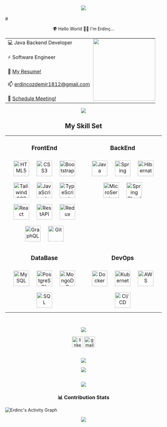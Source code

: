 <h1 align="center">
    <img src="https://readme-typing-svg.herokuapp.com/?font=Righteous&size=35&center=true&vCenter=true&width=500&height=70&duration=4000&lines=Hello+World!+👋😃;+I'm+Erdinc+👋😃;" />
    
</h1>
# <p align="center">🌍 Hello World 👋😃 I'm Erdinç... </p>

<table border="0" align="center">
  <tr border="0">
    <td align="left">
💻    Java Backend Developer <br>
      <br>
⚡️     Software Engineer   <br>
 <br>
📝    <a href="https://bold.pro/my/erdinc-ozdemir">My Resume!</a>  <br> 
 <br>
📫    <a href="mailto:erdincozdemir1812@gmail.com">erdincozdemir1812@gmail.com</a><br>
<br>
👥    <a href="https://calendly.com/erdincozdemir/40min">Schedule Meeting!</a>  <br>
   </td>
  <td style="display: block; margin: 0 auto;
    padding: 0;">
<img align="right" style="height:200px;" src="https://github.com/ErdincOzdemirr/ErdincOzdemirr/assets/127399545/2e47c1e6-b17b-42a9-b856-11f6edcd485d" alt="" />
  </td>
 </tr>
</table>
<p align="center">
<img src="https://user-images.githubusercontent.com/73097560/115834477-dbab4500-a447-11eb-908a-139a6edaec5c.gif"> 
<br>
  <h2 align="center"> My Skill Set </h2>  
<table align="center">
<tr>
<td align="top" width="50%">
<h3 align="center">FrontEnd</h3>  
<div align="center">
<img style="margin: 10px" src="https://profilinator.rishav.dev/skills-assets/html5-original-wordmark.svg" alt="HTML5" height="50" /> 
<img style="margin: 10px" src="https://profilinator.rishav.dev/skills-assets/css3-original-wordmark.svg" alt="CSS3" height="50" />
<img style="margin: 10px" src="https://profilinator.rishav.dev/skills-assets/bootstrap-plain.svg" alt="Bootstrap" height="50" /> 
<img style="margin: 10px" src="https://profilinator.rishav.dev/skills-assets/tailwindcss.svg" alt="Tailwind CSS" height="50" />
<img style="margin: 10px" src="https://profilinator.rishav.dev/skills-assets/javascript-original.svg" alt="JavaScript" height="50" /> 
<img style="margin: 10px" src="https://profilinator.rishav.dev/skills-assets/typescript-original.svg" alt="TypeScript" height="50" />
<img style="margin: 10px" src="https://profilinator.rishav.dev/skills-assets/react-original-wordmark.svg" alt="React" height="50" /> 
<img style="margin: 10px" src="https://i.hizliresim.com/rds6yis.png" alt="RestAPI" height="50" />
<img style="margin: 10px" src="https://profilinator.rishav.dev/skills-assets/redux-original.svg" alt="Redux" height="50" />      
<img style="margin: 10px" src="https://img.icons8.com/color/48/graphql.png" alt="GraphQL" height="50" />
<img style="margin: 10px" src="https://cdn.jsdelivr.net/gh/devicons/devicon/icons/git/git-original.svg" alt="Git" height="50" /> 
</div>
</td>
<td valign="top" width="50%">
<h3 align="center">BackEnd</h3>   
<div align="center">  
<img style="margin: 10px" src="https://img.icons8.com/?size=512&id=13679&format=png" alt="Java" height="50" /> 
<img style="margin: 10px" src="https://img.icons8.com/color/48/spring-logo.png" alt="Spring" height="50" /> 
<img style="margin: 10px" src="https://i.hizliresim.com/s0ko3z2.png" alt="Hibernate" height="50" /> 
<img style="margin: 10px" src="https://img.icons8.com/external-soft-fill-juicy-fish/60/external-microservice-microservices-soft-fill-soft-fill-juicy-fish.png" alt="MicroService" height="50" /> 
<img style="margin: 10px" src="https://i.hizliresim.com/alpqepq.png" alt="Spring Cloud" height="50" /> 
</div>
</td>
</tr>
<tr>
<td valign="top" width="50%">
<h3 align="center">DataBase</h3>   
<div align="center">  
<img style="margin: 10px" src="https://img.icons8.com/fluency/48/mysql-logo.png" alt="MySQL" height="50" />
<img style="margin: 10px" src="https://img.icons8.com/color/48/postgreesql.png" alt="PostgreSQL" height="50" />
<img style="margin: 10px" src="https://profilinator.rishav.dev/skills-assets/mongodb-original-wordmark.svg" alt="MongoDB" height="50" />  
<img style="margin: 10px" src="https://img.icons8.com/?size=512&id=3767&format=png" alt="SQL" height="50" />
</div>
</td>
<td valign="top" width="50%">
<h3 align="center">DevOps</h3>  
<div align="center">  
<img style="margin: 10px" src="https://img.icons8.com/fluency/48/docker.png" alt="Docker" height="50" />  
<img style="margin: 10px" src="https://profilinator.rishav.dev/skills-assets/kubernetes-icon.svg" alt="Kubernetes" height="50" /> 
<img style="margin: 10px" src="https://img.icons8.com/color/48/amazon-web-services.png" alt="AWS" height="50" />
<img style="margin: 10px" src="https://i.hizliresim.com/c8bwyis.png" alt="CI/CD" height="50" />
</div>
</td>
</tr>
</table>  



<br>
<p align="center">
<img src="https://user-images.githubusercontent.com/73097560/115834477-dbab4500-a447-11eb-908a-139a6edaec5c.gif"> 
<br>

<div align="center">
  <a href="https://www.linkedin.com/in/erdincozdemir/"><img src="https://img.shields.io/static/v1?message=LinkedIn&logo=linkedin&label=&color=0077B5&logoColor=white&labelColor=&style=for-the-badge" height="35" alt="linkedin logo"  /></a>
  <a href="mailto: erdincozdemir1812@gmail.com"><img src="https://img.shields.io/static/v1?message=Gmail&logo=gmail&label=&color=D14836&logoColor=white&labelColor=&style=for-the-badge" height="35" alt="gmail logo"  /></a>
</div>

<br>
<p align="center">
<img src="https://user-images.githubusercontent.com/73097560/115834477-dbab4500-a447-11eb-908a-139a6edaec5c.gif"> 
<br>

<div align="center">
  <img src="https://profile-counter.glitch.me/ErdincOzdemirr/count.svg?"  />
</div>
<br>

<p align="center">
<img src="https://user-images.githubusercontent.com/73097560/115834477-dbab4500-a447-11eb-908a-139a6edaec5c.gif"> 
<br>
  
<h3 align="center"> 📊 Contribution Stats </h3>  

<img alt="Erdinc's Activity Graph" src="https://github-readme-activity-graph.vercel.app/graph/?username=ErdincOzdemirr&bg_color=1F222E&color=F8D866&line=F85D7F&point=FFFFFF&hide_border=true" />
 

<br>
<p align="center">
<img src="https://user-images.githubusercontent.com/73097560/115834477-dbab4500-a447-11eb-908a-139a6edaec5c.gif"> 
<br>
